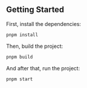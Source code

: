 ## Getting Started

First, install the dependencies:

```bash
pnpm install
```

Then, build the project:

```bash
pnpm build
```

And after that, run the project:

```bash
pnpm start
```
